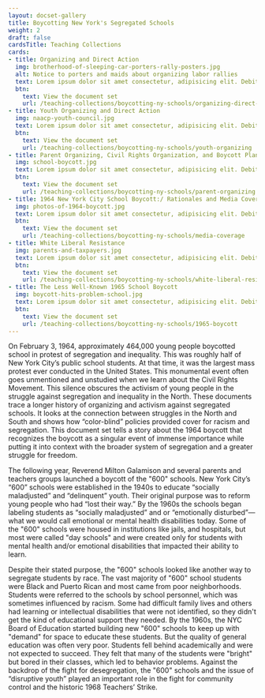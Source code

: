 ```yaml
---
layout: docset-gallery
title: Boycotting New York's Segregated Schools
weight: 2
draft: false
cardsTitle: Teaching Collections
cards:
- title: Organizing and Direct Action
  img: brotherhood-of-sleeping-car-porters-rally-posters.jpg
  alt: Notice to porters and maids about organizing labor rallies
  text: Lorem ipsum dolor sit amet consectetur, adipisicing elit. Debitis, suscipit? Cum, esse. Molestias reiciendis, aperiam qui aut doloribus nihil aspernatur?
  btn:
    text: View the document set
    url: /teaching-collections/boycotting-ny-schools/organizing-direct-action
- title: Youth Organizing and Direct Action
  img: naacp-youth-council.jpg
  text: Lorem ipsum dolor sit amet consectetur, adipisicing elit. Debitis, suscipit? Cum, esse. Molestias reiciendis, aperiam qui aut doloribus nihil aspernatur?
  btn:
    text: View the document set
    url: /teaching-collections/boycotting-ny-schools/youth-organizing
- title: Parent Organizing, Civil Rights Organization, and Boycott Planning
  img: school-boycott.jpg
  text: Lorem ipsum dolor sit amet consectetur, adipisicing elit. Debitis, suscipit? Cum, esse. Molestias reiciendis, aperiam qui aut doloribus nihil aspernatur?
  btn:
    text: View the document set
    url: /teaching-collections/boycotting-ny-schools/parent-organizing
- title: 1964 New York City School Boycott:/ Rationales and Media Coverage
  img: photos-of-1964-boycott.jpg
  text: Lorem ipsum dolor sit amet consectetur, adipisicing elit. Debitis, suscipit? Cum, esse. Molestias reiciendis, aperiam qui aut doloribus nihil aspernatur?
  btn:
    text: View the document set
    url: /teaching-collections/boycotting-ny-schools/media-coverage
- title: White Liberal Resistance
  img: parents-and-taxpayers.jpg
  text: Lorem ipsum dolor sit amet consectetur, adipisicing elit. Debitis, suscipit? Cum, esse. Molestias reiciendis, aperiam qui aut doloribus nihil aspernatur?
  btn:
    text: View the document set
    url: /teaching-collections/boycotting-ny-schools/white-liberal-resistance
- title: The Less Well-Known 1965 School Boycott
  img: boycott-hits-problem-school.jpg
  text: Lorem ipsum dolor sit amet consectetur, adipisicing elit. Debitis, suscipit? Cum, esse. Molestias reiciendis, aperiam qui aut doloribus nihil aspernatur?
  btn:
    text: View the document set
    url: /teaching-collections/boycotting-ny-schools/1965-boycott
---
```

On February 3, 1964, approximately 464,000 young people  boycotted school in protest of segregation and inequality. This was roughly half of New York City’s public school students. At that time, it was the largest mass protest ever conducted in the United States. This monumental event often goes unmentioned and unstudied when we learn about the Civil Rights Movement. This silence obscures the activism of young people in the struggle against segregation and inequality in the North. These documents trace a longer history of organizing and activism against segregated schools. It looks at the connection between struggles in the North and South and shows how “color-blind” policies provided cover for racism and segregation. This document set tells a story about the 1964 boycott that recognizes the boycott as a singular event of immense importance while putting it into context with the broader system of segregation and a greater struggle for freedom.

The following year, Reverend Milton Galamison and several parents and teachers groups launched a boycott of the "600" schools. New York City’s “600” schools were established in the 1940s to educate “socially maladjusted” and “delinquent” youth. Their original purpose was to reform young people who had “lost their way.” By the 1960s the schools began labeling students as “socially maladjusted” and or “emotionally disturbed”—what we would call emotional or mental health disabilities today. Some of the "600" schools were housed in institutions like jails, and hospitals, but most were called "day schools" and were created only for students with mental health and/or emotional disabilities that impacted their ability to learn.

Despite their stated purpose, the "600" schools looked like another way to segregate students by race. The vast majority of "600" school students were Black and Puerto Rican and most came from poor neighborhoods. Students were referred to the schools by school personnel, which was sometimes influenced by racism. Some had difficult family lives and others had learning or intellectual disabilities that were not identified, so they didn't get the kind of educational support they needed. By the 1960s, the NYC Board of Education started building new "600" schools to keep up with "demand" for space to educate these students. But the quality of general education was often very poor. Students fell behind academically and were not expected to succeed. They felt that many of the students were "bright" but bored in their classes, which led to behavior problems. Against the backdrop of the fight for desegregation, the "600" schools and the issue of “disruptive youth” played an important role in the fight for community control and the historic 1968 Teachers’ Strike.
